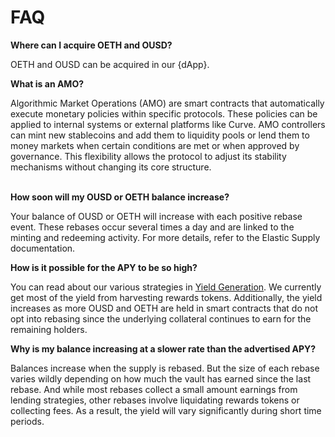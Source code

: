 # FAQ

**Where can I acquire OETH and OUSD?**

OETH and OUSD can be acquired in our {dApp}.



**What is an AMO?**

Algorithmic Market Operations (AMO) are smart contracts that automatically execute monetary policies within specific protocols. These policies can be applied to internal systems or external platforms like Curve. AMO controllers can mint new stablecoins and add them to liquidity pools or lend them to money markets when certain conditions are met or when approved by governance. This flexibility allows the protocol to adjust its stability mechanisms without changing its core structure.

\
**How soon will my OUSD or OETH balance increase?**

Your balance of OUSD or OETH will increase with each positive rebase event. These rebases occur several times a day and are linked to the minting and redeeming activity. For more details, refer to the Elastic Supply documentation.



**How is it possible for the APY to be so high?**

You can read about our various strategies in [Yield Generation](../protocol/ousd/yield-generation/). We currently get most of the yield from harvesting rewards tokens. Additionally, the yield increases as more OUSD and OETH are held in smart contracts that do not opt into rebasing since the underlying collateral continues to earn for the remaining holders.



**Why is my balance increasing at a slower rate than the advertised APY?**

Balances increase when the supply is rebased. But the size of each rebase varies wildly depending on how much the vault has earned since the last rebase. And while most rebases collect a small amount earnings from lending strategies, other rebases involve liquidating rewards tokens or collecting fees. As a result, the yield will vary significantly during short time periods.






